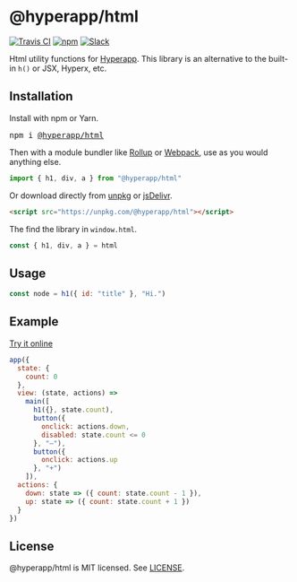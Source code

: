 # @hyperapp/html
[![Travis CI](https://img.shields.io/travis/hyperapp/html/master.svg)](https://travis-ci.org/hyperapp/html)
[![npm](https://img.shields.io/npm/v/@hyperapp/html.svg)](https://www.npmjs.org/package/@hyperapp/html)
[![Slack](https://hyperappjs.herokuapp.com/badge.svg)](https://hyperappjs.herokuapp.com "Join us")

Html utility functions for [Hyperapp](https://github.com/hyperapp/hyperapp). This library is an alternative to the built-in `h()` or JSX, Hyperx, etc.

## Installation

Install with npm or Yarn.

<pre>
npm i <a href="https://www.npmjs.com/package/@hyperapp/html">@hyperapp/html</a>
</pre>

Then with a module bundler like [Rollup](https://github.com/rollup/rollup) or [Webpack](https://github.com/webpack/webpack), use as you would anything else.

```jsx
import { h1, div, a } from "@hyperapp/html"
```

Or download directly from [unpkg](https://unpkg.com/@hyperapp/html@0.4.0/dist/html.dist.js) or [jsDelivr](https://cdn.jsdelivr.net/npm/@hyperapp/html@latest/dist/html.dist.js).

```html
<script src="https://unpkg.com/@hyperapp/html"></script>
```

The find the library in `window.html`.

```jsx
const { h1, div, a } = html
```

## Usage

```jsx
const node = h1({ id: "title" }, "Hi.")
```

## Example

[Try it online](https://codepen.io/Swizz540/pen/VMXVve?editors=0010)

```jsx
app({
  state: {
    count: 0
  },
  view: (state, actions) =>
    main([
      h1({}, state.count),
      button({
        onclick: actions.down,
        disabled: state.count <= 0
      }, "—"),
      button({
        onclick: actions.up
      }, "+")
    ]),
  actions: {
    down: state => ({ count: state.count - 1 }),
    up: state => ({ count: state.count + 1 })
  }
})
```

## License

@hyperapp/html is MIT licensed. See [LICENSE](LICENSE.md).
